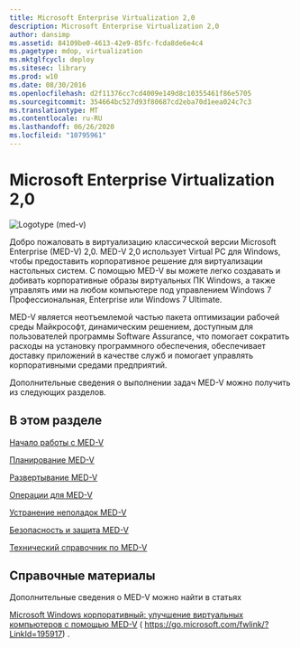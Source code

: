 ```yaml
---
title: Microsoft Enterprise Virtualization 2,0
description: Microsoft Enterprise Virtualization 2,0
author: dansimp
ms.assetid: 84109be0-4613-42e9-85fc-fcda8de6e4c4
ms.pagetype: mdop, virtualization
ms.mktglfcycl: deploy
ms.sitesec: library
ms.prod: w10
ms.date: 08/30/2016
ms.openlocfilehash: d2f11376cc7cd4009e149d8c10355461f86e5705
ms.sourcegitcommit: 354664bc527d93f80687cd2eba70d1eea024c7c3
ms.translationtype: MT
ms.contentlocale: ru-RU
ms.lasthandoff: 06/26/2020
ms.locfileid: "10795961"
---
```

# Microsoft Enterprise Virtualization 2,0


![Logotype (med-v)](images/med-v2logo.gif)

Добро пожаловать в виртуализацию классической версии Microsoft Enterprise (MED-V) 2,0. MED-V 2,0 использует Virtual PC для Windows, чтобы предоставить корпоративное решение для виртуализации настольных систем. С помощью MED-V вы можете легко создавать и добивать корпоративные образы виртуальных ПК Windows, а также управлять ими на любом компьютере под управлением Windows 7 Профессиональная, Enterprise или Windows 7 Ultimate.

MED-V является неотъемлемой частью пакета оптимизации рабочей среды Майкрософт, динамическим решением, доступным для пользователей программы Software Assurance, что помогает сократить расходы на установку программного обеспечения, обеспечивает доставку приложений в качестве служб и помогает управлять корпоративными средами предприятий.

Дополнительные сведения о выполнении задач MED-V можно получить из следующих разделов.

## В этом разделе


[Начало работы с MED-V](getting-started-with-med-vmedv2.md)

[Планирование MED-V](planning-for-med-v.md)

[Развертывание MED-V](deployment-of-med-v.md)

[Операции для MED-V](operations-for-med-v.md)

[Устранение неполадок MED-V](troubleshooting-med-vmedv2.md)

[Безопасность и защита MED-V](security-and-protection-for-med-v.md)

[Технический справочник по MED-V](technical-reference-for-med-v.md)

## Справочные материалы


Дополнительные сведения о MED-V можно найти в статьях

[Microsoft Windows корпоративный: улучшение виртуальных компьютеров с помощью MED-V](https://go.microsoft.com/fwlink/?LinkId=195917) ( https://go.microsoft.com/fwlink/?LinkId=195917) .

 

 





